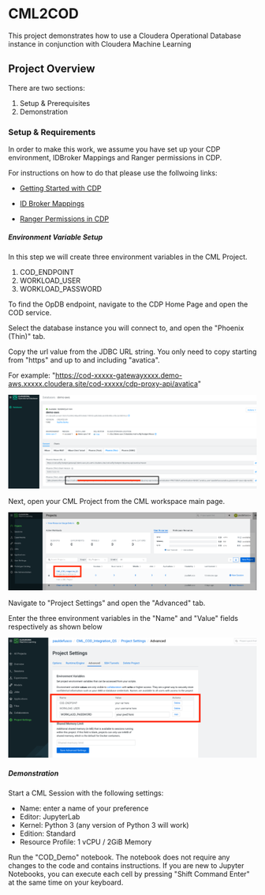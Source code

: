 # CML2COD

This project demonstrates how to use a Cloudera Operational Database instance in conjunction with Cloudera Machine Learning


## Project Overview

There are two sections:

1) Setup & Prerequisites
2) Demonstration


### Setup & Requirements

In order to make this work, we assume you have set up your CDP environment, IDBroker Mappings and Ranger permissions in CDP. 

For instructions on how to do that please use the follwoing links:

- [Getting Started with CDP](https://docs.cloudera.com/cdp/latest/index.html)

- [ID Broker Mappings](https://docs.cloudera.com/runtime/7.2.0/cdp-security-overview/topics/security_how_identity_federation_works_in_cdp.html)

- [Ranger Permissions in CDP](https://docs.cloudera.com/runtime/7.2.2/security-ranger-authorization/topics/security-ranger-provide-authorization-cdp.html)


##### Environment Variable Setup

In this step we will create three environment variables in the CML Project.

1) COD_ENDPOINT
2) WORKLOAD_USER
3) WORKLOAD_PASSWORD

To find the OpDB endpoint, navigate to the CDP Home Page and open the COD service. 

Select the database instance you will connect to, and open the "Phoenix (Thin)" tab.

Copy the url value from the JDBC URL string. You only need to copy starting from "https" and up to and including "avatica".

For example: "https://cod-xxxxx-gatewayxxxx.demo-aws.xxxxx.cloudera.site/cod-xxxxx/cdp-proxy-api/avatica"

![alt_text](https://github.com/pdefusco/myimages_repo/blob/main/COD_screenshot.png)

Next, open your CML Project from the CML workspace main page.

![alt_text](https://github.com/pdefusco/myimages_repo/blob/main/cml_project.png)

Navigate to "Project Settings" and open the "Advanced" tab.

Enter the three environment variables in the "Name" and "Value" fields respectively as shown below

![alt_text](https://github.com/pdefusco/myimages_repo/blob/main/environ_vars.png)


##### Demonstration

Start a CML Session with the following settings:

- Name: enter a name of your preference
- Editor: JupyterLab
- Kernel: Python 3 (any version of Python 3 will work)
- Edition: Standard
- Resource Profile: 1 vCPU / 2GiB Memory

Run the "COD_Demo" notebook. The notebook does not require any changes to the code and contains instructions. 
If you are new to Jupyter Notebooks, you can execute each cell by pressing "Shift Command Enter" at the same time on your keyboard.
